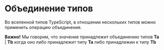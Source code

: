 # Объединение типов

Во вселенной типов TypeScript, в отношении нескольких типов можно применить операцию объединения.

**Важно!** Мы говорим, что значение принадлежит объединению типов **Ta** | **Tb** когда оно либо принадлежит типу **Ta** либо принадлежин к типу **Tb**


